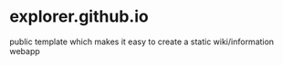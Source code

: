# explorer.github.io
public template which makes it easy to create a static wiki/information webapp
